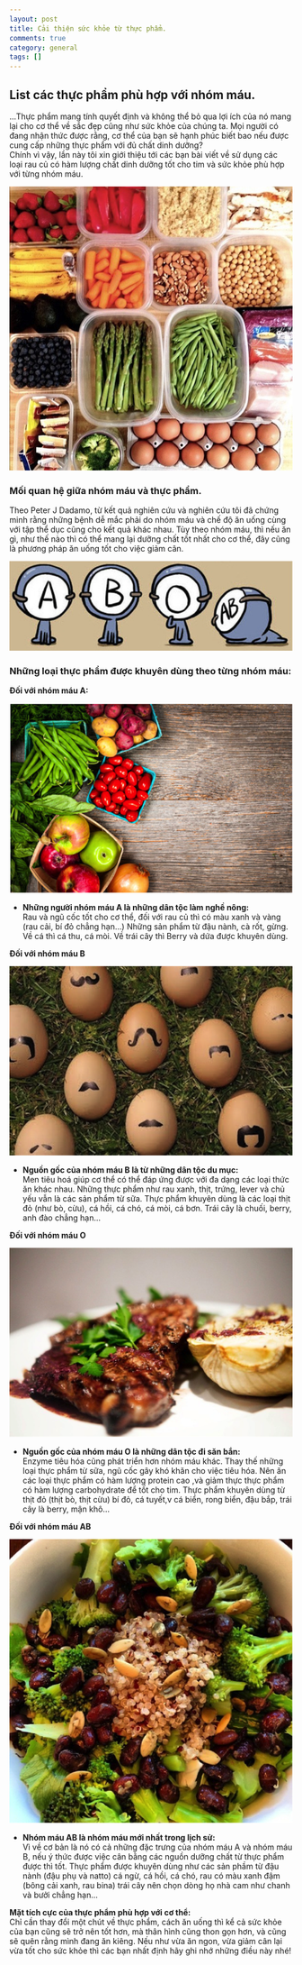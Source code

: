```yaml
---
layout: post
title: Cải thiện sức khỏe từ thực phẩm.
comments: true
category: general
tags: []
---
```


## List các thực phẩm phù hợp với nhóm máu.

 

...Thực phẩm mang tính quyết định và không thể bỏ qua lợi ích của nó mang lại cho cơ thể về sắc đẹp cũng như sức khỏe của chúng ta.
Mọi người có đang nhận thức được rằng, cơ thể của bạn sẽ hạnh phúc biết bao nếu được cung cấp những thực phẩm với đủ chất dinh dưỡng?  
Chính vì vậy, lần này tôi xin giới thiệu tới các bạn bài viết về sử dụng các loại rau củ có hàm lượng chất dinh dưỡng tốt cho tim và sức khỏe phù hợp với từng nhóm máu.

![image](/res/food/51add593a05d7ddfc0393c79c5d90184.jpeg)
 
### Mối quan hệ giữa nhóm máu và thực phẩm.

Theo Peter J Dadamo, từ kết quả nghiên cứu và nghiên cứu tôi đã chứng minh rằng những bệnh dễ mắc phải do nhóm máu và chế độ ăn uống cùng với tập thể dục cũng cho kết quả khác nhau. 
Tùy theo nhóm máu, thì nếu ăn gì, như thế nào thì có thể mang lại dưỡng chất tốt nhất cho cơ thể, đây cũng là phương pháp ăn uống tốt cho việc giảm cân. 

![image](/res/food/Untitled.1png.png)

   
### Những loại thực phẩm được khuyên dùng theo từng nhóm máu:

**Đối với nhóm máu A:**

![image](/res/food/Untitled.2png.png)
 
* **Những người nhóm máu A là những dân tộc làm nghề nông:**  
Rau và ngũ cốc tốt cho cơ thể, đối với rau củ thì có màu xanh và vàng (rau cải, bí đỏ chẳng hạn...)
Những sản phẩm từ đậu nành, cà rốt, gừng.  Về cá thì cá thu, cá mòi.  Về trái cây thì Berry và dứa được khuyên dùng.

**Đối với nhóm máu B**

![image](/res/food/Untitled3.png)
 
* **Nguồn gốc của nhóm máu B là từ những dân tộc du mục:**  
Men tiêu hoá giúp cơ thể có thể đáp ứng được với đa dạng các loại thức ăn khác nhau. Những thực phẩm như rau xanh, thịt, trứng, lever và chủ yếu vẫn là các sản phẩm từ sữa. Thực phẩm khuyên dùng là các loại thịt đỏ (như bò, cừu), cá hồi, cá chó, cá mòi, cá bơn. Trái cây là chuối, berry, anh đào chẳng hạn... 

**Đối với nhóm máu O**

![image](/res/food/Untitled4.png)
 

* **Nguồn gốc của nhóm máu O là những dân tộc đi săn bắn:**  
Enzyme tiêu hóa cũng phát triển hơn nhóm máu khác. Thay thế những loại thực phẩm từ sữa, ngũ cốc gây khó khăn cho việc tiêu hóa. Nên ăn các loại thực phẩm có hàm  lượng protein cao ,và giảm thực thực phẩm có hàm lượng carbohydrate để tốt cho tim. Thực phẩm khuyên dùng từ thịt đỏ (thịt bò, thịt cừu) bí đỏ, cá tuyết,v cá biển, rong biển, đậu bắp, trái cây là berry, mận khô…

**Đối với nhóm máu AB**

![image](/res/food/Untitled5.png)

* **Nhóm máu AB là nhóm máu mới nhất trong lịch sử:**  
Vì về cơ bản là nó có cả những đặc trưng của nhóm máu A và nhóm máu B, nếu ý thức được việc cân bằng các nguồn dưỡng chất từ thực phẩm được thì tốt. Thực phẩm được khuyên dùng như các sản phầm từ đậu nành (đậu phụ và natto) cá ngừ, cá hồi, cá chó, rau có màu xanh đậm (bông cải xanh, rau bina) trái cây nên chọn dòng họ nhà cam như chanh và bưởi chẳng hạn...

**Mặt tích cực của thực phẩm phù hợp với cơ thể:**  
Chỉ cần thay đổi một chút về thực phẩm, cách ăn uống thì kể cả sức khỏe của bạn cũng sẽ trở nên tốt hơn, mà thân hình cũng thon gọn hơn, và cũng sẽ quên rằng mình đang ăn kiêng. Nếu như vừa ăn ngon, vừa giảm cân lại vừa tốt cho sức khỏe thì các bạn nhất định hãy ghi nhớ những điều này nhé!

